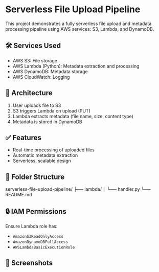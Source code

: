 # Serverless File Upload Pipeline

This project demonstrates a fully serverless file upload and metadata processing pipeline using AWS services: S3, Lambda, and DynamoDB.

## 🛠️ Services Used
- AWS S3: File storage
- AWS Lambda (Python): Metadata extraction and processing
- AWS DynamoDB: Metadata storage
- AWS CloudWatch: Logging

## 📌 Architecture

1. User uploads file to S3
2. S3 triggers Lambda on upload (PUT)
3. Lambda extracts metadata (file name, size, content type)
4. Metadata is stored in DynamoDB

## ✅ Features

- Real-time processing of uploaded files
- Automatic metadata extraction
- Serverless, scalable design

## 📁 Folder Structure

serverless-file-upload-pipeline/
├── lambda/
│ └── handler.py
└── README.md


## 🔒 IAM Permissions
Ensure Lambda role has:
- `AmazonS3ReadOnlyAccess`
- `AmazonDynamoDBFullAccess`
- `AWSLambdaBasicExecutionRole`

## 📸 Screenshots
